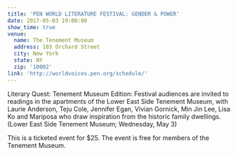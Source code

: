 ```yaml
---
title: 'PEN WORLD LITERATURE FESTIVAL: GENDER & POWER'
date: 2017-05-03 19:00:00
show_time: true
venue:
  name: The Tenement Museum
  address: 103 Orchard Street
  city: New York
  state: NY
  zip: '10002'
link: 'http://worldvoices.pen.org/schedule/'
---
```



Literary Quest: Tenement Museum Edition: Festival audiences are invited to readings in the apartments of the Lower East Side Tenement Museum, with Laurie Anderson, Teju Cole, Jennifer Egan, Vivian Gornick, Min Jin Lee, Lisa Ko and Mariposa who draw inspiration from the historic family dwellings. (Lower East Side Tenement Museum; Wednesday, May 3)

This is a ticketed event for $25. The event is free for members of the Tenement Museum.